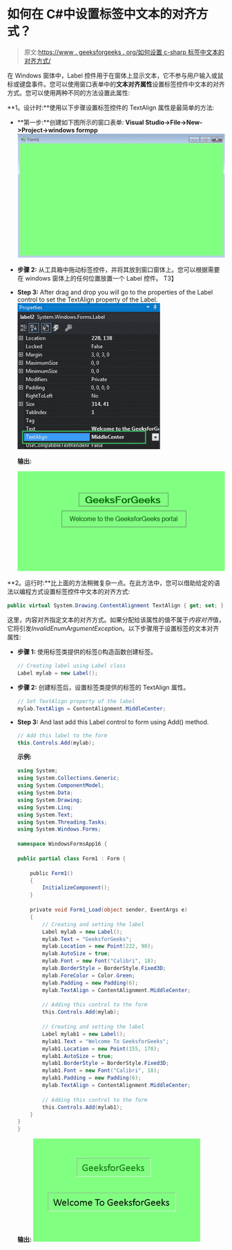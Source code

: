 # 如何在 C#中设置标签中文本的对齐方式？

> 原文:[https://www . geeksforgeeks . org/如何设置 c-sharp 标签中文本的对齐方式/](https://www.geeksforgeeks.org/how-to-set-the-alignment-of-the-text-in-the-label-in-c-sharp/)

在 Windows 窗体中，Label 控件用于在窗体上显示文本，它不参与用户输入或鼠标或键盘事件。您可以使用窗口表单中的**文本对齐属性**设置标签控件中文本的对齐方式。您可以使用两种不同的方法设置此属性:

**1。设计时:**使用以下步骤设置标签控件的 TextAlign 属性是最简单的方法:

*   **第一步:**创建如下图所示的窗口表单:
    **Visual Studio->File->New->Project->windows formpp**
    ![](img/f1d477c51402b2df11d7ed28eee617fe.png)
*   **步骤 2:** 从工具箱中拖动标签控件，并将其放到窗口窗体上。您可以根据需要在 windows 窗体上的任何位置放置一个 Label 控件。
    T3】
*   **Step 3:** After drag and drop you will go to the properties of the Label control to set the TextAlign property of the Label.
    ![](img/6a90ef39f750dc2d88c985d7796b84e9.png)

    **输出:**

    ![](img/0a1587bdcfd5362fd3915672b9eb85dd.png)

**2。运行时:**比上面的方法稍微复杂一点。在此方法中，您可以借助给定的语法以编程方式设置标签控件中文本的对齐方式:

```cs
public virtual System.Drawing.ContentAlignment TextAlign { get; set; }
```

这里，内容对齐指定文本的对齐方式。如果分配给该属性的值不属于*内容对齐*值，它将引发*InvalidEnumArgumentException*。以下步骤用于设置标签的文本对齐属性:

*   **步骤 1:** 使用标签类提供的标签()构造函数创建标签。

    ```cs
    // Creating label using Label class
    Label mylab = new Label();

    ```

*   **步骤 2:** 创建标签后，设置标签类提供的标签的 TextAlign 属性。

    ```cs
    // Set TextAlign property of the label
    mylab.TextAlign = ContentAlignment.MiddleCenter;

    ```

*   **Step 3:** And last add this Label control to form using Add() method.

    ```cs
    // Add this label to the form
    this.Controls.Add(mylab);

    ```

    **示例:**

    ```cs
    using System;
    using System.Collections.Generic;
    using System.ComponentModel;
    using System.Data;
    using System.Drawing;
    using System.Linq;
    using System.Text;
    using System.Threading.Tasks;
    using System.Windows.Forms;

    namespace WindowsFormsApp16 {

    public partial class Form1 : Form {

        public Form1()
        {
            InitializeComponent();
        }

        private void Form1_Load(object sender, EventArgs e)
        {
            // Creating and setting the label
            Label mylab = new Label();
            mylab.Text = "GeeksforGeeks";
            mylab.Location = new Point(222, 90);
            mylab.AutoSize = true;
            mylab.Font = new Font("Calibri", 18);
            mylab.BorderStyle = BorderStyle.Fixed3D;
            mylab.ForeColor = Color.Green;
            mylab.Padding = new Padding(6);
            mylab.TextAlign = ContentAlignment.MiddleCenter;

            // Adding this control to the form
            this.Controls.Add(mylab);

            // Creating and setting the label
            Label mylab1 = new Label();
            mylab1.Text = "Welcome To GeeksforGeeks";
            mylab1.Location = new Point(155, 170);
            mylab1.AutoSize = true;
            mylab1.BorderStyle = BorderStyle.Fixed3D;
            mylab1.Font = new Font("Calibri", 18);
            mylab1.Padding = new Padding(6);
            mylab.TextAlign = ContentAlignment.MiddleCenter;

            // Adding this control to the form
            this.Controls.Add(mylab1);
        }
    }
    }
    ```

    **输出:**
    ![](img/2a9ddd880009096b2b3e68cfdd12c274.png)